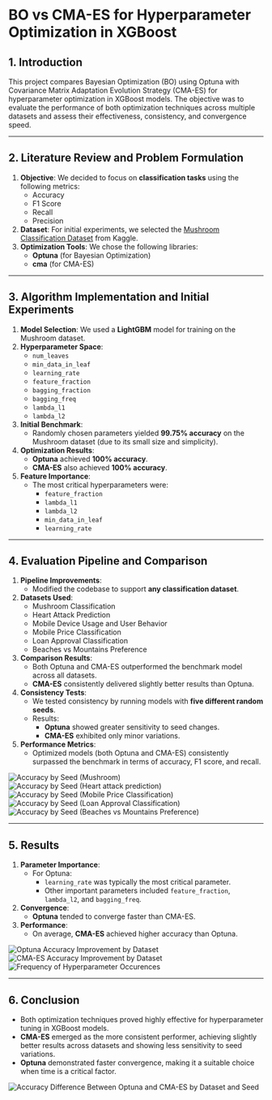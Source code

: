 # BO vs CMA-ES for Hyperparameter Optimization in XGBoost

## 1. Introduction
This project compares Bayesian Optimization (BO) using Optuna with Covariance Matrix Adaptation Evolution Strategy (CMA-ES) for hyperparameter optimization in XGBoost models. The objective was to evaluate the performance of both optimization techniques across multiple datasets and assess their effectiveness, consistency, and convergence speed.

---

## 2. Literature Review and Problem Formulation
1. **Objective**: We decided to focus on **classification tasks** using the following metrics:
   - Accuracy
   - F1 Score
   - Recall
   - Precision
2. **Dataset**: For initial experiments, we selected the [Mushroom Classification Dataset](https://www.kaggle.com/datasets/uciml/mushroom-classification) from Kaggle.
3. **Optimization Tools**: We chose the following libraries:
   - **Optuna** (for Bayesian Optimization)
   - **cma** (for CMA-ES)

---

## 3. Algorithm Implementation and Initial Experiments
1. **Model Selection**: We used a **LightGBM** model for training on the Mushroom dataset.
2. **Hyperparameter Space**:
   - `num_leaves`
   - `min_data_in_leaf`
   - `learning_rate`
   - `feature_fraction`
   - `bagging_fraction`
   - `bagging_freq`
   - `lambda_l1`
   - `lambda_l2`
3. **Initial Benchmark**:
   - Randomly chosen parameters yielded **99.75% accuracy** on the Mushroom dataset (due to its small size and simplicity).
4. **Optimization Results**:
   - **Optuna** achieved **100% accuracy**.
   - **CMA-ES** also achieved **100% accuracy**.
5. **Feature Importance**:
   - The most critical hyperparameters were:
     - `feature_fraction`
     - `lambda_l1`
     - `lambda_l2`
     - `min_data_in_leaf`
     - `learning_rate`

---

## 4. Evaluation Pipeline and Comparison
1. **Pipeline Improvements**:
   - Modified the codebase to support **any classification dataset**.
2. **Datasets Used**:
   - Mushroom Classification
   - Heart Attack Prediction
   - Mobile Device Usage and User Behavior
   - Mobile Price Classification
   - Loan Approval Classification
   - Beaches vs Mountains Preference
3. **Comparison Results**:
   - Both Optuna and CMA-ES outperformed the benchmark model across all datasets.
   - **CMA-ES** consistently delivered slightly better results than Optuna.
4. **Consistency Tests**:
   - We tested consistency by running models with **five different random seeds**.
   - Results:
     - **Optuna** showed greater sensitivity to seed changes.
     - **CMA-ES** exhibited only minor variations.
5. **Performance Metrics**:
   - Optimized models (both Optuna and CMA-ES) consistently surpassed the benchmark in terms of accuracy, F1 score, and recall.
  
![Accuracy by Seed (Mushroom)](imgs/Untitled.png)
![Accuracy by Seed (Heart attack prediction)](imgs/Untitled1.png)
![Accuracy by Seed (Mobile Price Classification)](imgs/Untitled2.png)
![Accuracy by Seed (Loan Approval Classification)](imgs/Untitled3.png)
![Accuracy by Seed (Beaches vs Mountains Preference)](imgs/Untitled4png.png)

---

## 5. Results
1. **Parameter Importance**:
   - For Optuna:
     - `learning_rate` was typically the most critical parameter.
     - Other important parameters included `feature_fraction`, `lambda_l2`, and `bagging_freq`.
2. **Convergence**:
   - **Optuna** tended to converge faster than CMA-ES.
3. **Performance**:
   - On average, **CMA-ES** achieved higher accuracy than Optuna.
  
![Optuna Accuracy Improvement by Dataset](imgs/Untitled5.png)
![CMA-ES Accuracy Improvement by Dataset](imgs/Untitled6.png)
![Frequency of Hyperparameter Occurences](imgs/Untitled7.png)

---

## 6. Conclusion
- Both optimization techniques proved highly effective for hyperparameter tuning in XGBoost models.
- **CMA-ES** emerged as the more consistent performer, achieving slightly better results across datasets and showing less sensitivity to seed variations.
- **Optuna** demonstrated faster convergence, making it a suitable choice when time is a critical factor.

![Accuracy Difference Between Optuna and CMA-ES by Dataset and Seed](imgs/Untitled8.png)
